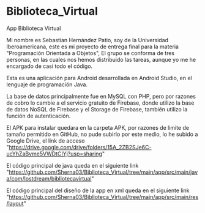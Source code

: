 # Biblioteca_Virtual
App Biblioteca Virtual

Mi nombre es Sebastian Hernández Patio, soy de la Universidad Iberoamericana, este es mi proyecto de entrega final para la materia "Programación Orientada a Objetos",
El grupo se conforma de tres personas, en las cuales nos hemos distribuido las tareas, aunque yo me he encargado de casi todo el código.

Esta es una aplicación para Android desarrollada en Android Studio, en el lenguaje de programación Java.

La base de datos principalmente fue en MySQL con PHP, pero por razones de cobro lo cambie a el servicio gratuito de Firebase, donde utilizo
la base de datos NoSQL de Firebase y el Storage de Firebase, también utilizo la función de autenticación.

El APK para instalar quedara en la carpeta APK, por razones de limite de tamaño permitido en GitHub, no pude subirlo por este medio,
lo he subido a Google Drive, el link de acceso "https://drive.google.com/drive/folders/15A_2ZB2SJe6C-ucYhZaBvme5VWDtCIYj?usp=sharing"

El código principal de java queda en el siguiente link "https://github.com/Sherna03/Biblioteca_Virtual/tree/main/app/src/main/java/com/lostdream/bibliotecavirtual"

El código principal del diseño de la app en xml queda en el siguiente link "https://github.com/Sherna03/Biblioteca_Virtual/tree/main/app/src/main/res/layout"
